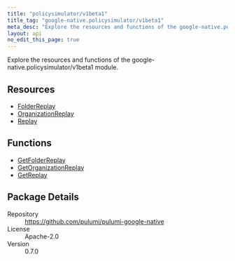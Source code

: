 ```yaml
---
title: "policysimulator/v1beta1"
title_tag: "google-native.policysimulator/v1beta1"
meta_desc: "Explore the resources and functions of the google-native.policysimulator/v1beta1 module."
layout: api
no_edit_this_page: true
---
```


<!-- WARNING: this file was generated by Pulumi Docs Generator. -->
<!-- Do not edit by hand unless you're certain you know what you are doing! -->

Explore the resources and functions of the google-native.policysimulator/v1beta1 module.

<h2 id="resources">Resources</h2>
<ul class="api">
    <li><a href="folderreplay" title="FolderReplay"><span class="symbol resource"></span>FolderReplay</a></li>
    <li><a href="organizationreplay" title="OrganizationReplay"><span class="symbol resource"></span>OrganizationReplay</a></li>
    <li><a href="replay" title="Replay"><span class="symbol resource"></span>Replay</a></li>
</ul>

<h2 id="functions">Functions</h2>
<ul class="api">
    <li><a href="getfolderreplay" title="GetFolderReplay"><span class="symbol function"></span>GetFolderReplay</a></li>
    <li><a href="getorganizationreplay" title="GetOrganizationReplay"><span class="symbol function"></span>GetOrganizationReplay</a></li>
    <li><a href="getreplay" title="GetReplay"><span class="symbol function"></span>GetReplay</a></li>
</ul>

<h2 id="package-details">Package Details</h2>
<dl class="package-details">
	<dt>Repository</dt>
	<dd><a href="https://github.com/pulumi/pulumi-google-native">https://github.com/pulumi/pulumi-google-native</a></dd>
	<dt>License</dt>
	<dd>Apache-2.0</dd>
	<dt>Version</dt>
	<dd>0.7.0</dd>
</dl>

